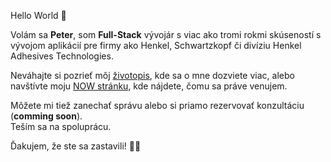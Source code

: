 Hello World 👋

Volám sa **Peter**, som **Full-Stack** vývojár s viac ako tromi rokmi skúseností s vývojom aplikácií pre firmy ako Henkel, Schwartzkopf či divíziu Henkel Adhesives Technologies.

Neváhajte si pozrieť môj [životopis](/resume.pdf?lang=sk), kde sa o mne dozviete viac, alebo navštívte moju [NOW stránku](https://now.peterk.dev), kde nájdete, čomu sa práve venujem.

Môžete mi tiež zanechať správu alebo si priamo rezervovať konzultáciu (**comming soon**).  
Teším sa na spoluprácu.

Ďakujem, že ste sa zastavili! 👨‍💻
